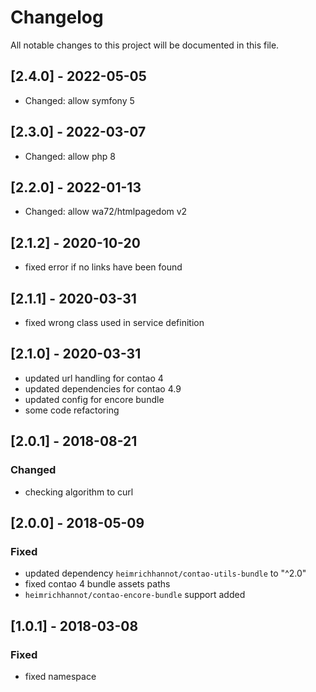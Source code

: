 # Changelog
All notable changes to this project will be documented in this file.

## [2.4.0] - 2022-05-05
- Changed: allow symfony 5

## [2.3.0] - 2022-03-07
- Changed: allow php 8

## [2.2.0] - 2022-01-13
- Changed: allow wa72/htmlpagedom v2

## [2.1.2] - 2020-10-20
- fixed error if no links have been found

## [2.1.1] - 2020-03-31
- fixed wrong class used in service definition

## [2.1.0] - 2020-03-31
- updated url handling for contao 4
- updated dependencies for contao 4.9
- updated config for encore bundle
- some code refactoring

## [2.0.1] - 2018-08-21

### Changed
- checking algorithm to curl

## [2.0.0] - 2018-05-09

### Fixed
- updated dependency `heimrichhannot/contao-utils-bundle` to "^2.0"
- fixed contao 4 bundle assets paths
- `heimrichhannot/contao-encore-bundle` support added

## [1.0.1] - 2018-03-08

### Fixed
- fixed namespace
